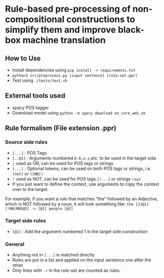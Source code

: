 # Rule-based pre-processing of non-compositional constructions to simplify them and improve black-box machine translation

## How to Use
- Install dependencies using `pip install -r requirements.txt`
- `python3 src/preprocess.py [input sentence] [rule-set.ppr]`
- Test using `./tests/test.sh`

## External tools used
- spacy POS tagger
- Download model using `python -m spacy download en_core_web_sm`

## Rule formalism (File extension .ppr)

### Source side rules
- `[...]` : POS Tags
- `[..@1]` : Arguments numbered `0-9,a-z`,etc. to be used in the target side
- `|` used as OR, can be used for POS tags or strings
- `(...)` : Optional tokens, can be used on both POS tags or strings, i.e. `(not)` or `([NN])`
- `!` used as NOT, can be used for POS tags `[!...]` or strings `!xyz`
- If you just want to define the context, use arguments to copy the context over to the target.

For example, if you want a rule that matches "the" followed by an Adjective, which is NOT followed by a noun, it will look something like: ```the [JJ@1] [!NN|NNS@2] -> [@1] people [@2]```

### Target side rules
- `[@1]` : Add the argument numbered 1 in the target side construction

### General

- Anything not in `[...]` is matched directly
- Rules are put in a list and applied on the input sentence one after the other.
- Only lines with `->` in the rule-set are counted as rules.
